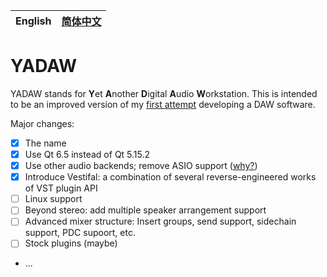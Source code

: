 | English | [简体中文](./README-zh.md) |
| ------- | -------------------------- |

# YADAW

YADAW stands for **Y**et **A**nother **D**igital **A**udio **W**orkstation. This is intended to be an improved version of my [first attempt](https://github.com/xris1658/musec-legacy) developing a DAW software.

Major changes:
- [x] The name
- [x] Use Qt 6.5 instead of Qt 5.15.2
- [x] Use other audio backends; remove ASIO support ([why?](https://github.com/xris1658/musec-legacy/issues/7))
- [x] Introduce Vestifal: a combination of several reverse-engineered works of VST plugin API
- [ ] Linux support
- [ ] Beyond stereo: add multiple speaker arrangement support
- [ ] Advanced mixer structure: Insert groups, send support, sidechain support, PDC supoort, etc.
- [ ] Stock plugins (maybe)
- ...
